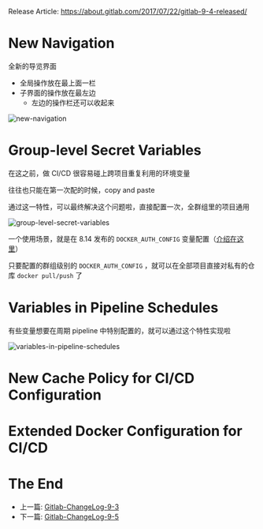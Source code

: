 Release Article: https://about.gitlab.com/2017/07/22/gitlab-9-4-released/

# New Navigation

全新的导览界面

- 全局操作放在最上面一栏
- 子界面的操作放在最左边
  - 左边的操作栏还可以收起来

![new-navigation](https://about.gitlab.com/images/9_4/new_ui.png)

# Group-level Secret Variables 

在这之前，做 CI/CD 很容易碰上跨项目重复利用的环境变量

往往也只能在第一次配的时候，copy and paste

通过这一特性，可以最终解决这个问题啦，直接配置一次，全群组里的项目通用

![group-level-secret-variables](https://about.gitlab.com/images/9_4/group_variables.png)

一个使用场景，就是在 8.14 发布的 `DOCKER_AUTH_CONFIG` 变量配置（[介绍在这里](https://github.com/yidinghan/blog/blob/master/Gitlab-ChangeLog-8-14.md#support-for-private-container-registries-in-gitlab-ci-builds)）

只要配置的群组级别的 `DOCKER_AUTH_CONFIG` ，就可以在全部项目直接对私有的仓库 `docker pull/push` 了

# Variables in Pipeline Schedules 

有些变量想要在周期 pipeline 中特别配置的，就可以通过这个特性实现啦

![variables-in-pipeline-schedules](https://about.gitlab.com/images/9_4/schedule_variables.png)

# New Cache Policy for CI/CD Configuration 
# Extended Docker Configuration for CI/CD 

# The End

 - 上一篇: [Gitlab-ChangeLog-9-3](https://github.com/yidinghan/blog/blob/master/Gitlab-ChangeLog-9-3.md)
 - 下一篇: [Gitlab-ChangeLog-9-5](https://github.com/yidinghan/blog/blob/master/Gitlab-ChangeLog-9-5.md)
